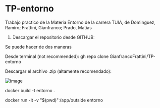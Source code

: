 # TP-entorno
Trabajo practico de la Materia Entorno de la carrera TUIA, de Dominguez, Ramiro; Frattini, Gianfranco; Prado, Matias

1) Descargar el repositorio desde GITHUB:

Se puede hacer de dos maneras 

Desde terminal (not recommended):
gh repo clone GianfrancoFrattini/TP-entorno

Descargar el archivo .zip (altamente recomendado):

![image](https://github.com/GianfrancoFrattini/TP-entorno/assets/105806173/5af9b422-d576-4a53-874d-206e2de49acb)


docker build -t entorno .

docker run -it -v "$(pwd)":/app/outside entorno


